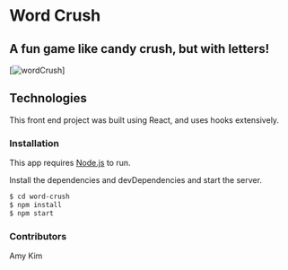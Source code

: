 # Word Crush
## A fun game like candy crush, but with letters!

[![wordCrush](https://drive.google.com/file/d/1QYX-1NsS1rYoP9XpLIUr_-73dgA-ERoS/view?usp=sharing)]

## Technologies

This front end project was built using React, and uses hooks extensively.

### Installation

This app requires [Node.js](https://nodejs.org/) to run.

Install the dependencies and devDependencies and start the server.

```sh
$ cd word-crush
$ npm install
$ npm start
```
### Contributors
Amy Kim
